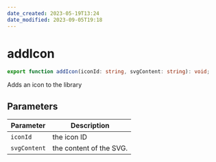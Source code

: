 ```yaml
---
date_created: 2023-05-19T13:24
date_modified: 2023-09-05T19:18
---
```

# addIcon

```ts
export function addIcon(iconId: string, svgContent: string): void;
```

Adds an icon to the library

## Parameters

| Parameter | Description |
|-----------|-------------|
| `iconId` | the icon ID |
| `svgContent` | the content of the SVG. |
